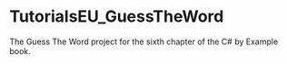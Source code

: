 # TutorialsEU_GuessTheWord
The Guess The Word project for the sixth chapter of the C# by Example book.


